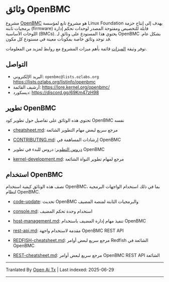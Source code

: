 # وثائق OpenBMC

مشروع [OpenBMC](https://www.openbmc.org/) هو مشروع تابع لمؤسسة Linux Foundation
يهدف إلى إنتاج حزمة برمجيات ثابتة (firmware) قابلة للتخصيص ومفتوحة المصدر لوحدات
تحكم إدارة اللوحات الأساسية (BMCs). يحتوي هذا المستودع على وثائق
لـ OpenBMC بشكل عام. قد توجد وثائق خاصة بمكونات معينة في مستودع كل مكون.

توفر وثيقة [الميزات](https://raw.githubusercontent.com/openbmc/docs/master/features.md) قائمة بأهم ميزات المشروع مع
روابط لمزيد من المعلومات.

## التواصل

- البريد الإلكتروني: `openbmc@lists.ozlabs.org` <https://lists.ozlabs.org/listinfo/openbmc>
- أرشيف القائمة: <https://lore.kernel.org/openbmc/>
- ديسكورد: <https://discord.gg/69Km47zH98>

## تطوير OpenBMC

تحتوي هذه الوثائق على تفاصيل حول تطوير كود OpenBMC نفسه

- [cheatsheet.md](https://raw.githubusercontent.com/openbmc/docs/master/cheatsheet.md): مرجع سريع لبعض مهام التطوير
  الشائعة

- [CONTRIBUTING.md](https://raw.githubusercontent.com/openbmc/docs/master/CONTRIBUTING.md): إرشادات المساهمة في OpenBMC

- [دروس التطوير](https://raw.githubusercontent.com/openbmc/docs/master/development/README.md): دروس للبدء
  في تطوير OpenBMC

- [kernel-development.md](https://raw.githubusercontent.com/openbmc/docs/master/kernel-development.md): مرجع لمهام تطوير النواة
  الشائعة

## استخدام OpenBMC

تصف هذه الوثائق كيفية استخدام OpenBMC، بما في ذلك استخدام الواجهات البرمجية
لنظام OpenBMC.

- [code-update](architecture/code-update): تحديث OpenBMC والبرمجيات الثابتة لمنصة
  المضيف

- [console.md](https://raw.githubusercontent.com/openbmc/docs/master/console.md): استخدام وحدة تحكم المضيف

- [host-management.md](https://raw.githubusercontent.com/openbmc/docs/master/host-management.md): تنفيذ مهام إدارة المضيف
  باستخدام OpenBMC

- [rest-api.md](https://raw.githubusercontent.com/openbmc/docs/master/rest-api.md): مقدمة لاستخدام واجهة OpenBMC REST API

- [REDFISH-cheatsheet.md](https://raw.githubusercontent.com/openbmc/docs/master/REDFISH-cheatsheet.md): مرجع سريع لبعض
  أوامر Redfish الشائعة في OpenBMC

- [REST-cheatsheet.md](https://raw.githubusercontent.com/openbmc/docs/master/REST-cheatsheet.md): مرجع سريع لبعض
  أوامر OpenBMC REST API الشائعة

---

Tranlated By [Open Ai Tx](https://github.com/OpenAiTx/OpenAiTx) | Last indexed: 2025-06-29

---